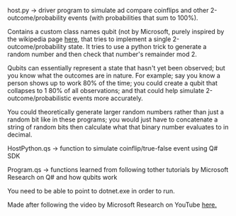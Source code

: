 host.py -> driver program to simulate ad compare coinflips and other 2-outcome/probability events (with probabilities that sum to 100%).

Contains a custom class names qubit (not by Microsoft, purely inspired by the wikipedia page [here](https://en.wikipedia.org/wiki/Qubit), 
that tries to implement a single 2-outcome/probability state. It tries to use a python trick to generate a random number and then check
that number's remainder mod 2.

Qubits can essentially represent a state that hasn't yet been observed; but you know what the outcomes are in nature. For example; say you know
a person shows up to work 80% of the time; you could create a qubit that collapses to 1 80% of all observations; and that could help simulate
2-outcome/probabilistic events more accurately.

You could theoretically generate larger random numbers rather than just a random bit like in these programs; you would just have to concatenate
a string of random bits then calculate what that binary number evaluates to in decimal.

HostPython.qs -> function to simulate coinflip/true-false event using Q# SDK

Program.qs -> functions learned from following tother tutorials by Microsoft Research on Q# and how qubits work

You need to be able to point to dotnet.exe in order to run.

Made after following the video by Microsoft Research on YouTube [here.](https://www.youtube.com/watch?v=c9Df90CVHkc)
